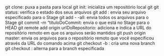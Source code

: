 git clone: puxa a pasta para local
git init: inicializa um repositório local git
git status: verifica o estado dos seus arquivos
git add <nomeDoArquivo>: envia seu arquivo especificado para o Stage
git add - -all: envia todos os arquivos para o Stage
git commit -m “tituloDoCommit: envia o que está no Stage para o HEAD
git remote add origin urlDoRepositorio: adiciona e indica a URL do repositório remoto em que os arquivos serão mantidos
git push origin master: envia os arquivos para o repositório remoto que você especificou através da URL do comando acima
git checkout -b <nomeDaBranch>: cria uma nova branch
git checkout <nomeDaBranch>: alterna para a branch especificada